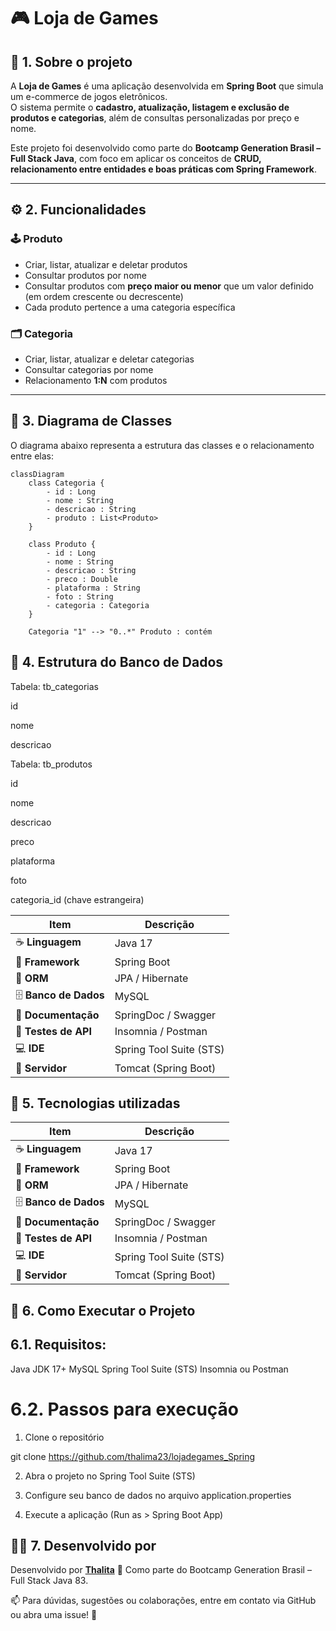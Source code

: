 # 🎮 Loja de Games

## 🧩 1. Sobre o projeto

A **Loja de Games** é uma aplicação desenvolvida em **Spring Boot** que simula um e-commerce de jogos eletrônicos.  
O sistema permite o **cadastro, atualização, listagem e exclusão de produtos e categorias**, além de consultas personalizadas por preço e nome.

Este projeto foi desenvolvido como parte do **Bootcamp Generation Brasil – Full Stack Java**, com foco em aplicar os conceitos de **CRUD, relacionamento entre entidades e boas práticas com Spring Framework**.

---

## ⚙️ 2. Funcionalidades

### 🕹️ Produto
- Criar, listar, atualizar e deletar produtos  
- Consultar produtos por nome  
- Consultar produtos com **preço maior ou menor** que um valor definido (em ordem crescente ou decrescente)  
- Cada produto pertence a uma categoria específica  

### 🗂️ Categoria
- Criar, listar, atualizar e deletar categorias  
- Consultar categorias por nome  
- Relacionamento **1:N** com produtos

---

## 🧱 3. Diagrama de Classes

O diagrama abaixo representa a estrutura das classes e o relacionamento entre elas:

```mermaid
classDiagram
    class Categoria {
        - id : Long
        - nome : String
        - descricao : String
        - produto : List<Produto>
    }

    class Produto {
        - id : Long
        - nome : String
        - descricao : String
        - preco : Double
        - plataforma : String
        - foto : String
        - categoria : Categoria
    }

    Categoria "1" --> "0..*" Produto : contém
```

## 💾 4. Estrutura do Banco de Dados

Tabela: tb_categorias

id

nome

descricao

Tabela: tb_produtos

id

nome

descricao

preco

plataforma

foto

categoria_id (chave estrangeira)

| Item                   | Descrição               |
| ---------------------- | ----------------------- |
| ☕ **Linguagem**        | Java 17                 |
| 🌱 **Framework**       | Spring Boot             |
| 🧩 **ORM**             | JPA / Hibernate         |
| 🗄️ **Banco de Dados** | MySQL                   |
| 🧾 **Documentação**    | SpringDoc / Swagger     |
| 🧪 **Testes de API**   | Insomnia / Postman      |
| 💻 **IDE**             | Spring Tool Suite (STS) |
| 🚀 **Servidor**        | Tomcat (Spring Boot)    |

## 🧰 5. Tecnologias utilizadas

| Item                   | Descrição               |
| ---------------------- | ----------------------- |
| ☕ **Linguagem**        | Java 17                 |
| 🌱 **Framework**       | Spring Boot             |
| 🧩 **ORM**             | JPA / Hibernate         |
| 🗄️ **Banco de Dados** | MySQL                   |
| 🧾 **Documentação**    | SpringDoc / Swagger     |
| 🧪 **Testes de API**   | Insomnia / Postman      |
| 💻 **IDE**             | Spring Tool Suite (STS) |
| 🚀 **Servidor**        | Tomcat (Spring Boot)    |

## 🚀 6. Como Executar o Projeto

## 6.1. Requisitos:

Java JDK 17+
MySQL
Spring Tool Suite (STS)
Insomnia ou Postman

# 6.2. Passos para execução

1. Clone o repositório

git clone https://github.com/thalima23/lojadegames_Spring


2. Abra o projeto no Spring Tool Suite (STS)

3. Configure seu banco de dados no arquivo application.properties

4. Execute a aplicação (Run as > Spring Boot App)

## 👩‍💻 7. Desenvolvido por

Desenvolvido por [**Thalita**](https://github.com/rafaelq80) 💜
Como parte do Bootcamp Generation Brasil – Full Stack Java 83.

📫 Para dúvidas, sugestões ou colaborações, entre em contato via GitHub ou abra uma issue! 🚀
